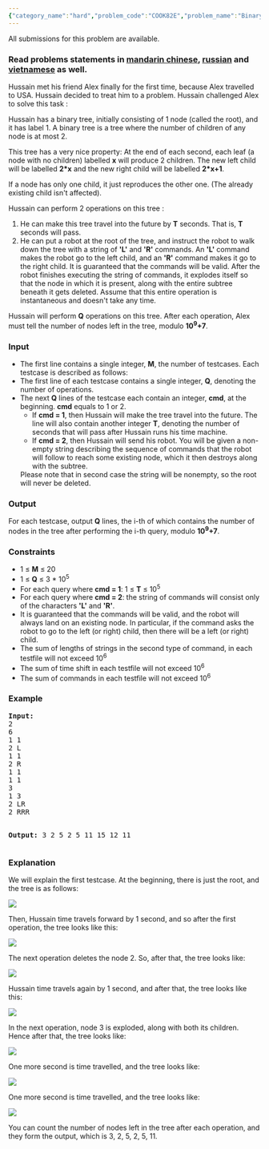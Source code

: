 ```yaml
---
{"category_name":"hard","problem_code":"COOK82E","problem_name":"Binary Tree","languages_supported":{"0":"ADA","1":"ASM","2":"BASH","3":"BF","4":"C","5":"C99 strict","6":"CAML","7":"CLOJ","8":"CLPS","9":"CPP 4.3.2","10":"CPP 4.9.2","11":"CPP14","12":"CS2","13":"D","14":"ERL","15":"FORT","16":"FS","17":"GO","18":"HASK","19":"ICK","20":"ICON","21":"JAVA","22":"JS","23":"LISP clisp","24":"LISP sbcl","25":"LUA","26":"NEM","27":"NICE","28":"NODEJS","29":"PAS fpc","30":"PAS gpc","31":"PERL","32":"PERL6","33":"PHP","34":"PIKE","35":"PRLG","36":"PYPY","37":"PYTH","38":"PYTH 3.4","39":"RUBY","40":"SCALA","41":"SCM chicken","42":"SCM guile","43":"SCM qobi","44":"ST","45":"TCL","46":"TEXT","47":"WSPC"},"max_timelimit":2,"source_sizelimit":50000,"problem_author":"deadwing97","problem_tester":"kingofnumbers","date_added":"21-05-2017","tags":{"0":"deadwing97"},"time":{"view_start_date":1495391400,"submit_start_date":1495391400,"visible_start_date":1495391400,"end_date":1735669800},"layout":"problem"}
---
```

<span class="solution-visible-txt">All submissions for this problem are available.</span><h3>Read problems statements in <a target="_blank" href="http://www.codechef.com/download/translated/COOK82/mandarin/COOK82E.pdf">mandarin chinese</a>, <a target="_blank" href="http://www.codechef.com/download/translated/COOK82/russian/COOK82E.pdf">russian</a> and <a target="_blank" href="http://www.codechef.com/download/translated/COOK82/vietnamese/COOK82E.pdf">vietnamese</a> as well.</h3>

<p>Hussain met his friend Alex finally for the first time, because Alex travelled to USA. Hussain decided to treat him to a problem. Hussain challenged Alex to solve this task :</p>

<p>Hussain has a binary tree, initially consisting of 1 node (called the root), and it has label 1. A binary tree is a tree where the number of children of any node is at most 2.</p>

<p>This tree has a very nice property: At the end of each second, each leaf (a node with no children) labelled <b>x</b> will produce 2 children. The new left child will be labelled <b>2*x</b> and the new right child will be labelled <b>2*x+1</b>.</p>

<p>If a node has only one child, it just reproduces the other one. (The already existing child isn't affected). </p>

<p>Hussain can perform 2 operations on this tree : </p>

<ol type = "1">
<li>He can make this tree travel into the future by <b>T</b> seconds. That is,
 <b>T</b> seconds will pass.</li>

<li>He can put a robot at the root of the tree, and instruct the robot to walk down the tree with a string of <b>'L'</b> and <b>'R'</b> commands. An <b>'L'</b> command makes the robot go to the left child, and an <b>'R'</b> command makes it go to the right child. It is guaranteed that the commands will be valid. After the robot finishes executing the string of commands, it explodes itself so that the node in which it is present, along with the entire subtree beneath it gets deleted. Assume that this entire operation is instantaneous and doesn't take any time.</li>
</ol>

<p></p>
<p>Hussain will perform <b>Q</b> operations on this tree. After each operation, Alex must tell the number of nodes left in the tree, modulo <b>10<sup>9</sup>+7</b>.</p>

<h3>Input</h3>
<ul>
<li>The first line contains a single integer, <b>M</b>, the number of testcases. Each testcase is described as follows: </li>
<li>The first line of each testcase contains a single integer, <b>Q</b>, denoting the number of operations.</li>
<li>The next <b>Q</b> lines of the testcase each contain an integer, <b>cmd</b>, at the beginning. <b>cmd</b> equals to 1 or 2.

<ul>
<li>If <b>cmd = 1</b>, then Hussain will make the tree travel into the future. The line will also contain another integer <b>T</b>, denoting the number of seconds that will pass after Hussain runs his time machine.</li>

<li>If <b>cmd = 2</b>, then Hussain will send his robot. You will be given a non-empty string describing the sequence of commands that the robot will follow to reach some existing node, which it then destroys along with the subtree.</li>
</ul>
Please note that in second case the string will be nonempty, so the root will never be deleted.</li>
</ul>

<h3>Output</h3>
<p>For each testcase, output <b>Q</b> lines, the i-th of which contains the number of nodes in the tree after performing the i-th query, modulo <b>10<sup>9</sup>+7</b>.</p>

<h3>Constraints</h3>
<ul>
<li>1 ≤ <b>M</b> ≤ 20 </li>
<li>1 ≤ <b>Q</b> ≤ 3 * 10<sup>5</sup></li>
<li>For each query where <b>cmd = 1</b>: 1 ≤ <b>T</b> ≤ 10<sup>5</sup></li>
<li>For each query where <b>cmd = 2</b>: the string of commands will consist only of the characters <b>'L'</b> and <b>'R'</b>.</li>
<li>It is guaranteed that the commands will be valid, and the robot will always land on an existing node. In particular, if the command asks the robot to go to the left (or right) child, then there will be a left (or right) child.</li>
<li>The sum of lengths of strings in the second type of command, in each testfile will not exceed 10<sup>6</sup></li>
<li>The sum of time shift in each testfile will not exceed 10<sup>6</sup></li>
<li>The sum of commands in each testfile will not exceed 10<sup>6</sup></li>
</ul>


<h3>Example</h3>
<pre><b>Input:</b>
2
6
1 1
2 L
1 1
2 R
1 1
1 1
3
1 3
2 LR
2 RRR

<b>Output:</b>
3
2
5
2
5
11
15
12
11
</pre>

<h3>Explanation</h3>
<p>We will explain the first testcase. At the beginning, there is just the root, and the tree is as follows:</p>

<p></p>
<img src="https://puu.sh/vWPJG/7de2e400bf.png" /> 
<p></p>

<p>Then, Hussain time travels forward by 1 second, and so after the first operation, the tree looks like this:</p>
<p></p>
<img src="https://puu.sh/vWPqf/9a0cce7f8e.png" /> 
<p></p>

<p>The next operation deletes the node 2. So, after that, the tree looks like:</p>
<p></p>
<img src="https://puu.sh/vWPGs/33f517cb10.png" /> 
<p></p>

<p>Hussain time travels again by 1 second, and after that, the tree looks like this:</p>
<p></p>
<img src="https://puu.sh/vWQ4T/58b136870c.png" /> 
<p></p>

<p>In the next operation, node 3 is exploded, along with both its children. Hence after that, the tree looks like:</p>
<p></p>
<img src="https://puu.sh/vWPI1/3bd4e86b29.png" /> 
<p></p>

<p>One more second is time travelled, and the tree looks like:</p>
<p></p>
<img src="https://puu.sh/vWPce/532d9150aa.png" /> 
<p></p>

<p>One more second is time travelled, and the tree looks like:</p>
<p></p>
<img src="https://puu.sh/vWQ72/a0f6b685eb.png" /> 
<p></p>

<p>You can count the number of nodes left in the tree after each operation, and they form the output, which is 3, 2, 5, 2, 5, 11.</p>